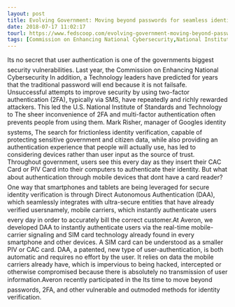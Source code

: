 ```yaml
---
layout: post
title: Evolving Government: Moving beyond passwords for seamless identity verification
date: 2018-07-17 11:02:17
tourl: https://www.fedscoop.com/evolving-government-moving-beyond-passwords-seamless-identity-verification/
tags: [Commission on Enhancing National Cybersecurity,National Institute of Standards and Technology,Source,Bill]
---
```

Its no secret that user authentication is one of the governments biggest security vulnerabilities. Last year, the Commission on Enhancing National Cybersecurity In addition, a Technology leaders have predicted for years that the traditional password will end because it is not failsafe. Unsuccessful attempts to improve security by using two-factor authentication (2FA), typically via SMS, have repeatedly and richly rewarded attackers. This led the U.S. National Institute of Standards and Technology to The sheer inconvenience of 2FA and multi-factor authentication often prevents people from using them. Mark Risher, manager of Googles identity systems, The search for frictionless identity verification, capable of protecting sensitive government and citizen data, while also providing an authentication experience that people will actually use, has led to considering devices rather than user input as the source of trust. Throughout government, users see this every day as they insert their CAC Card or PIV Card into their computers to authenticate their identity. But what about authentication through mobile devices that dont have a card reader?One way that smartphones and tablets are being leveraged for secure identity verification is through Direct Autonomous Authentication (DAA), which seamlessly integrates with ultra-secure entities that have already verified usersnamely, mobile carriers, which instantly authenticate users every day in order to accurately bill the correct customer.At Averon, we developed DAA to instantly authenticate users via the real-time mobile-carrier signaling and SIM card technology already found in every smartphone and other devices. A SIM card can be understood as a smaller PIV or CAC card. DAA, a patented, new type of user-authentication, is both automatic and requires no effort by the user. It relies on data the mobile carriers already have, which is impervious to being hacked, intercepted or otherwise compromised because there is absolutely no transmission of user information.Averon recently participated in the Its time to move beyond passwords, 2FA, and other vulnerable and outmoded methods for identity verification.